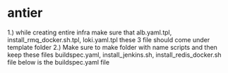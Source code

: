 # antier

1.) while creating entire infra make sure that alb.yaml.tpl, install_rmq_docker.sh.tpl, loki.yaml.tpl these 3 file should come under template folder
2.) Make sure to make folder with name scripts and then keep these files buildspec.yaml, install_jenkins.sh, install_redis_docker.sh file below is the buildspec.yaml file


